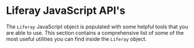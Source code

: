 # Liferay JavaScript API's [](id=liferay-javascript-apis)

The `Liferay` JavaScript object is populated with some helpful tools that you are able to use. This section contains a comprehensive list of some of the most useful utilities you can find inside the `Liferay` object.